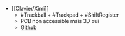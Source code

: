 - [[Clavier/Ximi]]
	- #Trackball + #Trackpad + #ShiftRegister
	- PCB non accessible mais 3D oui
	- [Github](https://github.com/sadekbaroudi/fingerpunch/tree/master/keyboards/ximi)